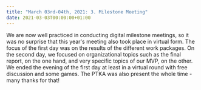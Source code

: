 ```yaml
---
title: "March 03rd-04th, 2021: 3. Milestone Meeting"
date: 2021-03-03T00:00:00+01:00
---
```


We are now well practiced in conducting digital milestone meetings, so it was no surprise that this year's meeting also took place in virtual form.
The focus of the first day was on the results of the different work packages. On the second day, we focused on organizational topics such as the 
final report, on the one hand, and very specific topics of our MVP, on the other.
We ended the evening of the first day at least in a virtual round with free discussion and some games.
The  PTKA was also present the whole time - many thanks for that!

